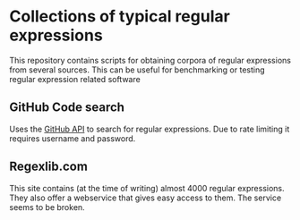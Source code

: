 # Collections of typical regular expressions

This repository contains scripts for obtaining corpora of regular expressions
from several sources. This can be useful for benchmarking or testing regular
expression related software

## GitHub Code search

Uses the [GitHub API](https://developer.github.com/v3/search/#search-code) to
search for regular expressions. Due to rate limiting it requires username and
password.

## Regexlib.com

This site contains (at the time of writing) almost 4000 regular expressions.
They also offer a webservice that gives easy access to them. The service seems
to be broken.

